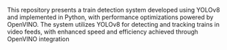 This repository presents a train detection system developed using YOLOv8 and implemented in Python, with performance optimizations powered by OpenVINO. The system utilizes YOLOv8 for detecting and tracking trains in video feeds, with enhanced speed and efficiency achieved through OpenVINO integration
